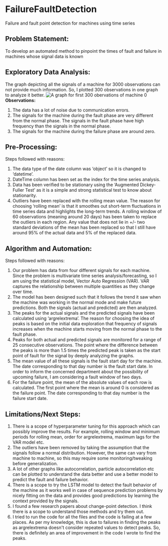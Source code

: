 # FailureFaultDetection
Failure and fault point detection for machines using time series

## Problem Statement:
To develop an automated method to pinpoint the times of fault and failure in machines whose signal data is known

## Exploratory Data Analysis:
The graph depicting all the signals of a machine for 3000 observations can not provide much information. So, I plotted 300 observations in one graph to analyze it better. 
![A graph for first 300 obervations of machine 0](https://github.com/chetnakhanna16/CIFAR-10_ImageClassification/blob/master/Images/List_of_files.png)
<B>Observations:</B>
1. The data has a lot of noise due to communication errors.
2. The signals for the machine during the fault phase are very different from the normal phase. The signals in the fault phase have high frequency than the signals in the normal
phase.
3. The signals for the machine during the failure phase are around zero.

## Pre-Processing:
Steps followed with reasons:
1. The data type of the date column was ‘object’ so it is changed to ‘datetime’.
2. DateTime column has been set as the index for the time series analysis.
3. Data has been verified to be stationary using the ‘Augmented Dickey-Fuller Test’ as it is a simple and strong statistical test to know about stationarity.
4. Outliers have been replaced with the rolling mean value. The reason for choosing ‘rolling mean’ is that it smoothes out short-term fluctuations in time series data and highlights
the long-term trends. A rolling window of 60 observations (meaning around 20 days) has been taken to replace the outliers in each region. Any value that does not lie in +/- two
standard deviations of the mean has been replaced so that I still have around 95% of the actual data and 5% of the replaced data.

## Algorithm and Automation:
Steps followed with reasons:
1. Our problem has data from four different signals for each machine. Since the problem is multivariate time series analysis/forecasting, so I am using the statistical model, Vector Auto Regression (VAR). VAR captures the relationship between multiple quantities as
they change over time.
2. The model has been designed such that it follows the trend it saw when the machine was working in the normal mode and make future predictions. Both the signals (actual
and predicted) are then analyzed.
3. The peaks for the actual signals and the predicted signals have been calculated using ‘argrelextrema’. The reason for choosing the idea of peaks is based on the initial data
exploration that frequency of signals increases when the machine starts moving from the normal phase to the fault phase.
4. Peaks for both actual and predicted signals are monitored for a range of 25 consecutive observations. The point where the difference between the peaks is more than 1.5 times
the predicted peak is taken as the start point of fault for the signal by deeply analyzing the graphs.
5. The mean value of all these signals is the fault start day for the machine. The date corresponding to that day number is the fault start date. In order to inform the concerned
department about the possibility of upcoming failure, I am considering a fault window of two days.
6. For the failure point, the mean of the absolute values of each row is calculated. The first point where the mean is around 0 is considered as the failure point. The date
corresponding to that day number is the failure start date.

## Limitations/Next Steps:
1. There is a scope of hyperparameter tuning for this approach which can possibly improve the results. For example, rolling window and minimum periods for rolling mean, order for
argrelextrema, maximum lags for the VAR model etc.
2. The outliers have been removed by taking the assumption that the signals follow a normal distribution. However, the same can vary from machine to machine, so this may
require some monitoring/tweaking before generalization.
3. A lot of other graphs like autocorrelation, particle autocorrelation etc can be plotted to understand the data better and use a better model to predict the fault and failure
behavior.
4. There is a scope to try the LSTM model to detect the fault behavior of the machine as it works well in case of sequence prediction problems by nicely fitting on the data and
provides good predictions by learning the context provided by the signals.
5. I found a few research papers about change-point detection. I think there is a scope to understand those methods and try them out.
6. I tried to run the code for all the files and the code is failing at a few places. As per my knowledge, this is due to failures in finding the peaks as argrelextrema doesn't consider
repeated values to detect peaks. So, there is definitely an area of improvement in the code I wrote to find the peaks.
